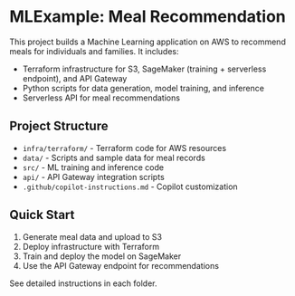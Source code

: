# MLExample: Meal Recommendation

This project builds a Machine Learning application on AWS to recommend meals for individuals and families. It includes:
- Terraform infrastructure for S3, SageMaker (training + serverless endpoint), and API Gateway
- Python scripts for data generation, model training, and inference
- Serverless API for meal recommendations

## Project Structure
- `infra/terraform/` - Terraform code for AWS resources
- `data/` - Scripts and sample data for meal records
- `src/` - ML training and inference code
- `api/` - API Gateway integration scripts
- `.github/copilot-instructions.md` - Copilot customization

## Quick Start
1. Generate meal data and upload to S3
2. Deploy infrastructure with Terraform
3. Train and deploy the model on SageMaker
4. Use the API Gateway endpoint for recommendations

See detailed instructions in each folder.
